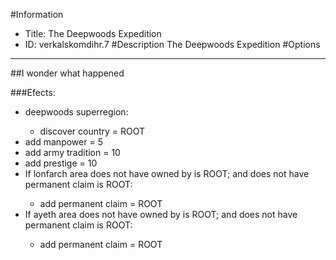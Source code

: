 #Information
 - Title: The Deepwoods Expedition
 - ID: verkalskomdihr.7
#Description
The Deepwoods Expedition
#Options

___
##I wonder what happened

###Efects:<ul><li>deepwoods superregion:</li><ul><li>discover country = ROOT</li></ul><li>add manpower = 5</li><li>add army tradition = 10</li><li>add prestige = 10</li><li>If lonfarch area does not have owned by is ROOT; and does not have permanent claim is ROOT:</li><ul><li>add permanent claim = ROOT</li></ul><li>If ayeth area does not have owned by is ROOT; and does not have permanent claim is ROOT:</li><ul><li>add permanent claim = ROOT</li></ul></ul>
